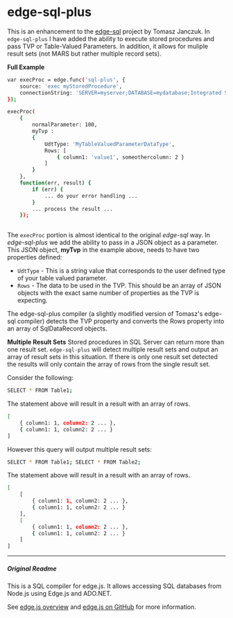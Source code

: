 edge-sql-plus
=============

This is an enhancement to the [edge-sql](http://tjanczuk.github.com/edge-sql) project by Tomasz Janczuk.  In `edge-sql-plus` I have added the ability to execute stored procedures and pass TVP or Table-Valued Parameters. In addition, it allows for muliple result sets (not MARS but rather multiple record sets).

**Full Example**
```sh
var execProc = edge.func('sql-plus', {
    source: 'exec myStoredProcedure',
    connectionString: 'SERVER=myserver;DATABASE=mydatabase;Integrated Security=SSPI'
});

execProc(
    {
        normalParameter: 100,
        myTvp :
        {
            UdtType: 'MyTableValuedParameterDataType',
            Rows: [
                { column1: 'value1', someothercolumn: 2 }
            ]
        }
    },
    function(err, result) {
        if (err) {
            ... do your error handling ...
        }
        ... process the result ...
    });
        
```

The `execProc` portion is almost identical to the original *edge-sql* way.  In *edge-sql-plus* we add the ability to pass in a JSON object as a parameter.  This JSON object, **myTvp** in the example above, needs to have two properties defined:
- `UdtType` - This is a string value that corresponds to the user defined type of your table valued parameter.
- `Rows` - The data to be used in the TVP.  This should be an array of JSON objects with the exact same number of properties as the TVP is expecting.

The edge-sql-plus compiler (a slightly modified version of Tomasz's edge-sql compiler) detects the TVP property and converts the Rows property into an array of SqlDataRecord objects.

**Multiple Result Sets**
Stored procedures in SQL Server can return more than one result set.  `edge-sql-plus` will detect multiple result sets and output an array of result sets in this situation.  If there is only one result set detected the results will only contain the array of rows from the single result set.

Consider the following:
```sh
SELECT * FROM Table1;
```
The statement above will result in a result with an array of rows.
```sh
[
    { column1: 1, column2: 2 ... },
    { column1: 1, column2: 2 ... }
]
```
However this query will output multiple result sets:
```sh
SELECT * FROM Table1; SELECT * FROM Table2;
```
The statement above will result in a result with an array of rows.
```sh
[
    [
        { column1: 1, column2: 2 ... },
        { column1: 1, column2: 2 ... }
    ],
    [
        { column1: 1, column2: 2 ... },
        { column1: 1, column2: 2 ... }
    ]
]
```

---


##### Original Readme 

This is a SQL compiler for edge.js. It allows accessing SQL databases from Node.js using Edge.js and ADO.NET. 

See [edge.js overview](http://tjanczuk.github.com/edge) and [edge.js on GitHub](https://github.com/tjanczuk/egde) for more information. 
